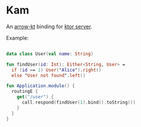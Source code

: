 # Kam

An [arrow-kt](https://arrow-kt.io/) binding for [ktor server](https://ktor.io/).

Example:
```kt

data class User(val name: String)

fun findUser(id: Int): Either<String, User> =
  if (id == 1) User("Alice").right()
  else "User not found".left()

fun Application.module() {
  routingE {
    get("/user") {
      call.respond(findUser(1).bind().toString())
    }
  }
}

```
